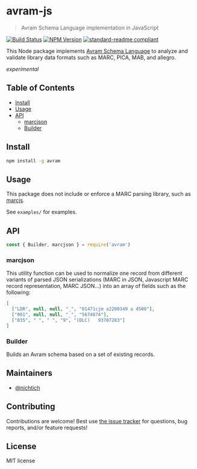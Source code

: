 # avram-js

> Avram Schema Language implementation in JavaScript

[![Build Status](https://travis-ci.com/gbv/avram-js.svg?branch=master)](https://travis-ci.com/gbv/avram-js)
[![NPM Version](http://img.shields.io/npm/v/avram.svg?style=flat)](https://www.npmjs.org/package/avram)
[![standard-readme compliant](https://img.shields.io/badge/readme%20style-standard-brightgreen.svg)](https://github.com/RichardLitt/standard-readme)

This Node package implements [Avram Schema Language] to analyze and validate
library data formats such as MARC, PICA, MAB, and allegro.

*experimental*

## Table of Contents

* [Install](#install)
* [Usage](#usage)
* [API](#api)
  * [marcjson](#marcjson)
  * [Builder](#builder)

## Install

```bash
npm install -g avram
```

## Usage

This package does not include or enforce a MARC parsing library, such as
[marcjs](https://www.npmjs.com/package/marcjs).

See `examples/` for examples.

## API

~~~js
const { Builder, marcjson } = require('avram')
~~~

### marcjson

This utility function can be used to normalize one record from different
variants of parsed JSON serializations (MARC in JSON, Javascript MARC record
representation, MARC JSON...) into an array of fields such as the following:

~~~json
[
  ["LDR", null, null, "_", "01471cjm a2200349 a 4500"], 
  ["001", null, null, "_", "5674874"], 
  ["035", " ", " ", "9", "(DLC)   93707283"]
]
~~~

### Builder

Builds an Avram schema based on a set of existing records.

## Maintainers

- [@nichtich](https://github.com/nichtich)

## Contributing

Contributions are welcome! Best use [the issue tracker](https://github.com/gbv/avram-js/issues)
for questions, bug reports, and/or feature requests!

## License

MIT license

[Avram Schema Language]: http://format.gbv.de/schema/avram/specification
